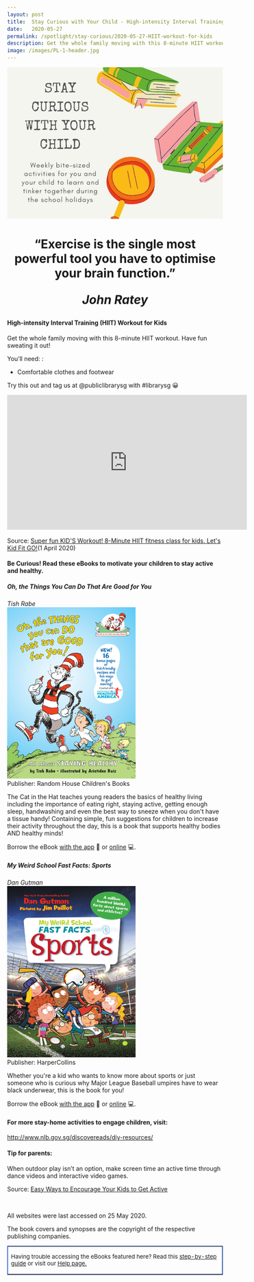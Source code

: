 ```yaml
---
layout: post
title:  Stay Curious with Your Child - High-intensity Interval Training (HIIT) Workout for Kids
date:   2020-05-27
permalink: /spotlight/stay-curious/2020-05-27-HIIT-workout-for-kids
description: Get the whole family moving with this 8-minute HIIT workout. Have fun sweating it out!
image: /images/PL-1-header.jpg
---
```

<img src="/images/PL-1-header.jpg">
<h1 style="text-align:center">“Exercise is the single most powerful tool you have to optimise your brain function.”<p><i>John Ratey</i></p></h1>
<h4>High-intensity Interval Training (HIIT) Workout for Kids</h4>
<p>Get the whole family moving with this 8-minute HIIT workout. Have fun sweating it out!</p>
<p>You’ll need: :</p>
<ul>
<li>Comfortable clothes and footwear</li>
</ul>
<p>Try this out and tag us at @publiclibrarysg with #librarysg 😀</p>
<div class="bp-youtube"><iframe width="560" height="315" src="https://www.youtube.com/embed/fomkRYcl_mo" frameborder="0" allow="accelerometer; autoplay; encrypted-media; gyroscope; picture-in-picture" allowfullscreen></iframe></div><p>Source: <a href="https://www.youtube.com/watch?v=fomkRYcl_mo&feature=youtu.be" target="_blank" rel="noopener">Super fun KID'S Workout! 8-Minute HIIT fitness class for kids. Let's Kid Fit GO!</a>(1 April 2020)
<h4>Be Curious! Read these eBooks to motivate your children to stay active and healthy.</h4>
<p><h5>Oh, the Things You Can Do That Are Good for You</h5></p>
<i>Tish Rabe</i><br/>
<a href="https://eresources.nlb.gov.sg/ereads/proxy?id=4704987"><img src="/images/PL-4-HIIT1.jpg" style="width:300px; text-align:left;"></a><br/>
Publisher: Random House Children's Books<br/>
<p>The Cat in the Hat teaches young readers the basics of healthy living including the importance of eating right, staying active, getting enough sleep, handwashing and even the best way to sneeze when you don't have a tissue handy! Containing simple, fun suggestions for children to increase their activity throughout the day, this is a book that supports healthy bodies AND healthy minds!
</p>
Borrow the eBook <a href="https://eresources.nlb.gov.sg/ereads/proxy?id=4704987">with the app</a> 📱 or <a href="https://nlb.overdrive.com/media/4704987">online</a> 💻.
<p><h5>My Weird School Fast Facts: Sports</h5></p>
<i>Dan Gutman</i><br/>
<a href="https://eresources.nlb.gov.sg/ereads/proxy?id=5F4D03B6-67D3-4D94-B106-40C4C3347BEE"><img src="/images/PL-4-HIIT2.jpg" style="width:300px; text-align:left;"></a><br/>
Publisher: HarperCollins<br/>
<p>Whether you're a kid who wants to know more about sports or just someone who is curious why Major League Baseball umpires have to wear black underwear, this is the book for you!</p>
Borrow the eBook <a href="https://eresources.nlb.gov.sg/ereads/proxy?id=5F4D03B6-67D3-4D94-B106-40C4C3347BEE">with the app</a> 📱 or <a href="https://nlb.overdrive.com/media/5F4D03B6-67D3-4D94-B106-40C4C3347BEE">online</a> 💻.
<h4>For more stay-home activities to engage children, visit:</h4>
<p><a href="http://www.nlb.gov.sg/discovereads/diy-resources/" target="_blank">http://www.nlb.gov.sg/discovereads/diy-resources/</a></p>
<h4>Tip for parents:</h4>
<p>When outdoor play isn’t an option, make screen time an active time through dance videos and interactive video games.
</p>
<p>Source: <a href="https://www.eatright.org/fitness/exercise/family-activities/easy-ways-to-encourage-your-kids-to-get-active" target="_blank">Easy Ways to Encourage Your Kids to Get Active</a></p><br/>
<p>All websites were last accessed on 25 May 2020.</p>
<p>The book covers and synopses are the copyright of the respective publishing companies.</p>
<table style="border-color: #4372d6;" border="1px" cellspacing="0" cellpadding="0">
<tbody>
<tr>
<td>
<p style="font-size: 10pt;">Having trouble accessing the eBooks featured here? Read this <a href="/images/UsingNLB'sresourcepackage_guide_20200204.pdf" target="blank">step-by-step guide</a> or visit our <a href="/get-started-with/libby/">Help page.</a></p>
</td>
</tr>
</tbody>
</table>
